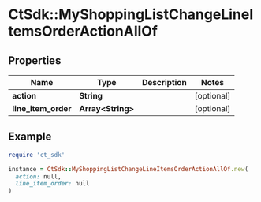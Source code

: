 # CtSdk::MyShoppingListChangeLineItemsOrderActionAllOf

## Properties

| Name | Type | Description | Notes |
| ---- | ---- | ----------- | ----- |
| **action** | **String** |  | [optional] |
| **line_item_order** | **Array&lt;String&gt;** |  | [optional] |

## Example

```ruby
require 'ct_sdk'

instance = CtSdk::MyShoppingListChangeLineItemsOrderActionAllOf.new(
  action: null,
  line_item_order: null
)
```

